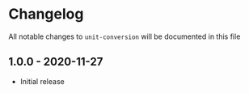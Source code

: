 # Changelog

All notable changes to `unit-conversion` will be documented in this file

## 1.0.0 - 2020-11-27

- Initial release
